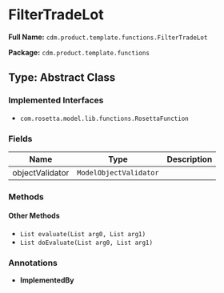 # FilterTradeLot

**Full Name:** `cdm.product.template.functions.FilterTradeLot`

**Package:** `cdm.product.template.functions`

## Type: Abstract Class

### Implemented Interfaces

- `com.rosetta.model.lib.functions.RosettaFunction`

### Fields

| Name | Type | Description |
|------|------|-------------|
| objectValidator | `ModelObjectValidator` |  |

### Methods

#### Other Methods

- `List evaluate(List arg0, List arg1)`
- `List doEvaluate(List arg0, List arg1)`

### Annotations

- **ImplementedBy**

